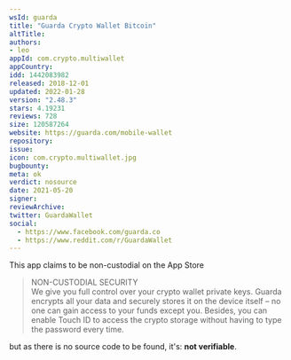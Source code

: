 ```yaml
---
wsId: guarda
title: "Guarda Crypto Wallet Bitcoin"
altTitle: 
authors:
- leo
appId: com.crypto.multiwallet
appCountry: 
idd: 1442083982
released: 2018-12-01
updated: 2022-01-28
version: "2.48.3"
stars: 4.19231
reviews: 728
size: 120587264
website: https://guarda.com/mobile-wallet
repository: 
issue: 
icon: com.crypto.multiwallet.jpg
bugbounty: 
meta: ok
verdict: nosource
date: 2021-05-20
signer: 
reviewArchive:
twitter: GuardaWallet
social:
  - https://www.facebook.com/guarda.co
  - https://www.reddit.com/r/GuardaWallet
---
```


This app claims to be non-custodial on the App Store

> NON-CUSTODIAL SECURITY<br>
  We give you full control over your crypto wallet private keys. Guarda encrypts
  all your data and securely stores it on the device itself – no one can gain
  access to your funds except you. Besides, you can enable Touch ID to access
  the crypto storage without having to type the password every time.

but as there is no source code to be found, it's: **not verifiable**.
